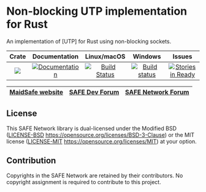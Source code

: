 # Non-blocking UTP implementation for Rust

An implementation of [UTP] for Rust using non-blocking sockets.


|Crate|Documentation|Linux/macOS|Windows|Issues|
|:---:|:-----------:|:--------:|:-----:|:----:|
|[![](http://meritbadge.herokuapp.com/tokio-utp)](https://crates.io/crates/tokio-utp)|[![Documentation](https://docs.rs/tokio-utp/badge.svg)](https://docs.rs/tokio-utp)|[![Build Status](https://travis-ci.com/maidsafe/tokio_utp.svg?branch=master)](https://travis-ci.com/maidsafe/tokio_utp)|[![Build status](https://ci.appveyor.com/api/projects/status/wk7vqat3xhly1ny1/branch/master?svg=true)](https://ci.appveyor.com/project/MaidSafe-QA/tokio-utp/branch/master)|[![Stories in Ready](https://badge.waffle.io/maidsafe/tokio_utp.png?label=ready&title=Ready)](https://waffle.io/maidsafe/tokio_utp)|

| [MaidSafe website](https://maidsafe.net) | [SAFE Dev Forum](https://forum.safedev.org) | [SAFE Network Forum](https://safenetforum.org) |
|:----------------------------------------:|:-------------------------------------------:|:----------------------------------------------:|

## License

This SAFE Network library is dual-licensed under the Modified BSD ([LICENSE-BSD](LICENSE-BSD) https://opensource.org/licenses/BSD-3-Clause) or the MIT license ([LICENSE-MIT](LICENSE-MIT) https://opensource.org/licenses/MIT) at your option.

## Contribution

Copyrights in the SAFE Network are retained by their contributors. No copyright assignment is required to contribute to this project.
